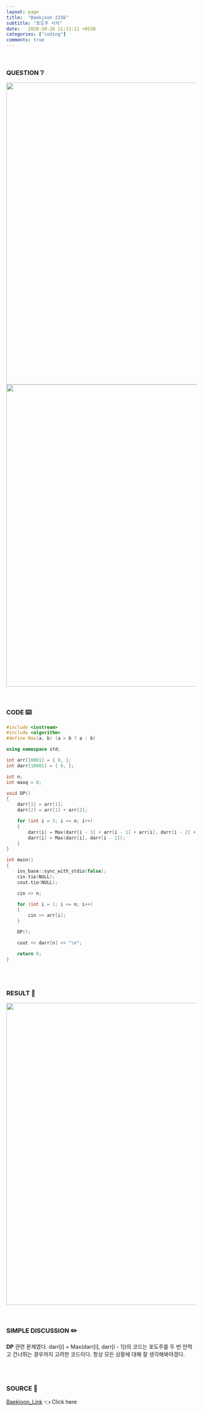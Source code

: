 ```yaml
---
layout: page
title:  "Baekjoon 2156"
subtitle: "포도주 시식"
date:   2020-10-26 11:11:11 +0530
categories: ["coding"]
comments: true
---
```


<br>

### QUESTION ❔

<img src="{{ '/assets/baekjoon/2156.jpg' }}" style="width: 800px; height: auto; margin-left: auto; margin-right: auto; display: block;">
<img src="{{ '/assets/baekjoon/2156a.jpg' }}" style="width: 800px; height: auto; margin-left: auto; margin-right: auto; display: block;">  

<br>
<br>

### CODE ⌨️

```c++
#include <iostream>
#include <algorithm>
#define Max(a, b) (a > b ? a : b)

using namespace std;

int arr[10001] = { 0, };
int darr[10001] = { 0, };

int n;
int maxq = 0;

void DP()
{
	darr[1] = arr[1];
	darr[2] = arr[1] + arr[2];

	for (int i = 3; i <= n; i++)
	{
		darr[i] = Max(darr[i - 3] + arr[i - 1] + arr[i], darr[i - 2] + arr[i]);
		darr[i] = Max(darr[i], darr[i - 1]);
	}
}

int main()
{
	ios_base::sync_with_stdio(false);
	cin.tie(NULL);
	cout.tie(NULL);

	cin >> n;

	for (int i = 1; i <= n; i++)
	{
		cin >> arr[i];
	}

	DP();

	cout << darr[n] << "\n";

	return 0;
}
```  

<br>
<br>

### RESULT 💛

<img src="{{ '/assets/baekjoon/2156r.jpg' }}" style="width: 800px; height: auto; margin-left: auto; margin-right: auto; display: block;">  

<br>
<br>

### SIMPLE DISCUSSION ✏️

**DP** 관련 문제였다. darr[i] = Max(darr[i], darr[i - 1])의 코드는 포도주를 두 번 안먹고 건너뛰는 경우까지 고려한 코드이다. 항상 모든 상황에 대해 잘 생각해봐야겠다.  

<br>
<br>

### SOURCE 💎

[Baekjoon_Link][link] 👈 Click here  

<br>
<br>
<br>

<script src="https://utteranc.es/client.js"
        repo="DCherish/DCherish.github.io"
        issue-term="pathname"
        theme="boxy-light"
        crossorigin="anonymous"
        async>
</script>

[link]: https://www.acmicpc.net/problem/2156